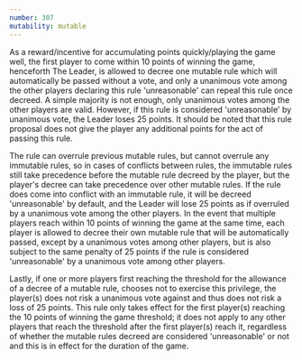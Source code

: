 ```yaml
---
number: 307
mutability: mutable
---
```


As a reward/incentive for accumulating points quickly/playing the game well, the first player to come within 10 points of winning the game, henceforth The Leader, is allowed to decree one mutable rule which will automatically be passed without a vote, and only a unanimous vote among the other players declaring this  rule 'unreasonable' can repeal this rule once decreed.
A simple majority is not enough, only unanimous votes among the other players are valid.
However, if this  rule is considered 'unreasonable' by unanimous vote, the Leader loses 25 points.
It should be noted that this rule proposal does not give  the player any additional points for the act of passing this rule.

The rule can overrule previous mutable rules, but cannot overrule any immutable rules, so in cases of conflicts between rules,  the immutable rules still take precedence before the mutable rule decreed by the player, but the player's decree can take precedence  over other mutable rules.
If the rule does come into conflict with an immutable rule, it will be decreed 'unreasonable' by default, and the Leader will lose 25 points as if overruled by a unanimous vote among the other players.
In the event that multiple players reach within 10 points of winning the game at the same time,  each player is allowed to decree their own mutable rule that will be automatically passed, except by a unanimous votes among other players, but is also subject to the same penalty of 25 points if the rule is considered 'unreasonable' by a unanimous vote among other players.

Lastly, if one or more players first reaching the threshold for the allowance of a decree of a mutable rule, chooses not to exercise  this privilege, the player(s) does not risk a unanimous vote against and thus does not risk a loss of 25 points.
This rule only takes  effect for the first player(s) reaching the 10 points of winning the game threshold; it does not apply to any other players that reach  the threshold after the first player(s) reach it, regardless of whether the mutable rules decreed are considered 'unreasonable' or not  and this is in effect for the duration of the game.
